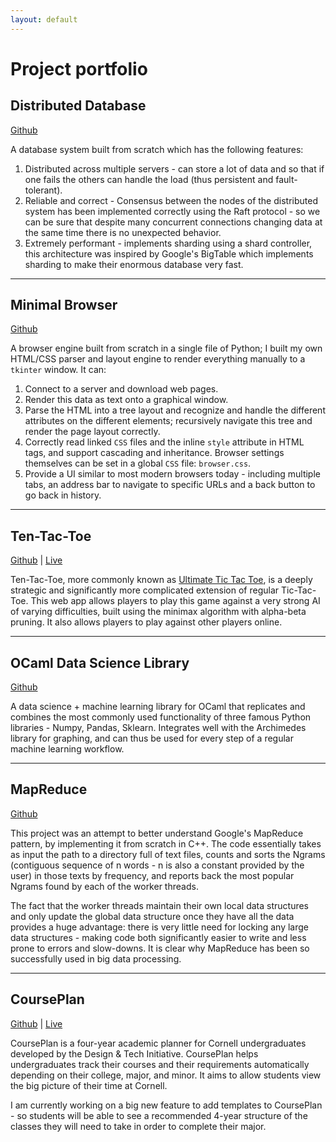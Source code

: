 ```yaml
---
layout: default
---
```


# Project portfolio

## Distributed Database

[Github](https://github.com/Aryan77/distributed-database)

A database system built from scratch which has the following features: 

1. Distributed across multiple servers - can store a lot of data and so that if one fails the others can handle the load (thus persistent and fault-tolerant).
2. Reliable and correct - Consensus between the nodes of the distributed system has been implemented correctly using the Raft protocol - so we can be sure that despite many concurrent connections changing data at the same time there is no unexpected behavior.
3. Extremely performant - implements sharding using a shard controller, this architecture was inspired by Google's BigTable which implements sharding to make their enormous database very fast.

<hr/>

## Minimal Browser

[Github](https://github.com/Aryan77/minimal-browser)

A browser engine built from scratch in a single file of Python; I built my own HTML/CSS parser and layout engine to render everything manually to a `tkinter` window. It can: 

1. Connect to a server and download web pages.
2. Render this data as text onto a graphical window.
3. Parse the HTML into a tree layout and recognize and handle the different attributes on the different elements; recursively navigate this tree and render the page layout correctly.
4. Correctly read linked `CSS` files and the inline `style` attribute in HTML tags, and support cascading and inheritance. Browser settings themselves can be set in a global `CSS` file: `browser.css`.
5. Provide a UI similar to most modern browsers today - including multiple tabs, an address bar to navigate to specific URLs and a back button to go back in history. 

<hr/>

## Ten-Tac-Toe

[Github](https://github.com/ten-tac-toe) | [Live](https://ten-tac-toe-kzaqvz5yyq-ue.a.run.app)

Ten-Tac-Toe, more commonly known as [Ultimate Tic Tac Toe](https://en.wikipedia.org/wiki/Ultimate_tic-tac-toe), is a deeply strategic and significantly more complicated extension of regular Tic-Tac-Toe. This web app allows players to play this game against a very strong AI of varying difficulties, built using the minimax algorithm with alpha-beta pruning. It also allows players to play against other players online. 

<hr/>

## OCaml Data Science Library

[Github](https://github.com/Aryan77/ocaml-data-science-ml)

A data science + machine learning library for OCaml that replicates and combines the most commonly used functionality of three famous Python libraries - Numpy, Pandas, Sklearn. Integrates well with the Archimedes library for graphing, and can thus be used for every step of a regular machine learning workflow.

<hr/>

## MapReduce

[Github](https://github.com/Aryan77/MapReduce)

This project was an attempt to better understand Google's MapReduce pattern, by implementing it from scratch in C++. The code essentially takes as input the path to a directory full of text files, counts and sorts the Ngrams (contiguous sequence of n words - n is also a constant provided by the user) in those texts by frequency, and reports back the most popular Ngrams found by each of the worker threads.

The fact that the worker threads maintain their own local data structures and only update the global data structure once they have all the data provides a huge advantage: there is very little need for locking any large data structures - making code both significantly easier to write and less prone to errors and slow-downs. It is clear why MapReduce has been so successfully used in big data processing.

<hr/>

## CoursePlan

[Github](https://github.com/cornell-dti/course-plan) | [Live](https://courseplan.io/)

CoursePlan is a four-year academic planner for Cornell undergraduates developed by the Design & Tech Initiative. CoursePlan helps undergraduates track their courses and their requirements automatically depending on their college, major, and minor. It aims to allow students view the big picture of their time at Cornell.

I am currently working on a big new feature to add templates to CoursePlan - so students will be able to see a recommended 4-year structure of the classes they will need to take in order to complete their major. 